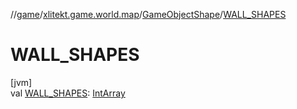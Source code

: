 //[game](../../../index.md)/[xlitekt.game.world.map](../index.md)/[GameObjectShape](index.md)/[WALL_SHAPES](-w-a-l-l_-s-h-a-p-e-s.md)

# WALL_SHAPES

[jvm]\
val [WALL_SHAPES](-w-a-l-l_-s-h-a-p-e-s.md): [IntArray](https://kotlinlang.org/api/latest/jvm/stdlib/kotlin/-int-array/index.html)
